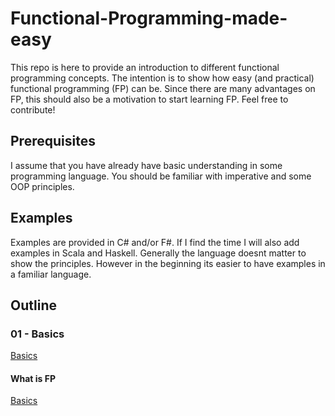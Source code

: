 # Functional-Programming-made-easy
This repo is here to provide an introduction to different functional programming concepts. The intention is to show how easy (and practical) functional programming (FP) can be. Since there are many advantages on FP, this should also be a motivation to start learning FP. Feel free to contribute!


## Prerequisites
I assume that you have already have basic understanding in some programming language. You should be familiar with imperative and some OOP principles.

## Examples
Examples are provided in C# and/or F#. If I find the time I will also add examples in Scala and Haskell. Generally the language doesnt matter to show the principles. However in the beginning its easier to have examples in a familiar language.

## Outline

### 01 - Basics 
[Basics](docs/basics/)
#### What is FP
[Basics](docs/basics/whatisfp.md)


